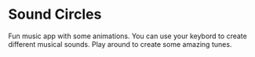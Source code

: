 # Sound Circles

Fun music app with some animations. You can use your keybord to create different musical sounds. Play around to create some amazing tunes.
